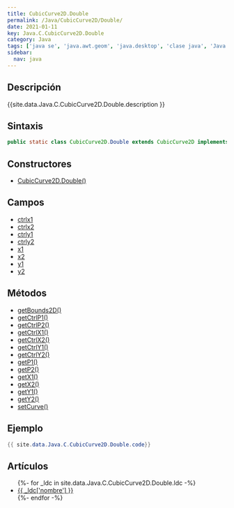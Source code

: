 ```yaml
---
title: CubicCurve2D.Double
permalink: /Java/CubicCurve2D/Double/
date: 2021-01-11
key: Java.C.CubicCurve2D.Double
category: Java
tags: ['java se', 'java.awt.geom', 'java.desktop', 'clase java', 'Java 1.2']
sidebar: 
  nav: java
---
```


## Descripción
{{site.data.Java.C.CubicCurve2D.Double.description }}

## Sintaxis
~~~java
public static class CubicCurve2D.Double extends CubicCurve2D implements Serializable
~~~

## Constructores
* [CubicCurve2D.Double()](/Java/CubicCurve2D/Double/CubicCurve2D/Double/)

## Campos
* [ctrlx1](/Java/CubicCurve2D/Double/ctrlx1/)
* [ctrlx2](/Java/CubicCurve2D/Double/ctrlx2/)
* [ctrly1](/Java/CubicCurve2D/Double/ctrly1/)
* [ctrly2](/Java/CubicCurve2D/Double/ctrly2/)
* [x1](/Java/CubicCurve2D/Double/x1/)
* [x2](/Java/CubicCurve2D/Double/x2/)
* [y1](/Java/CubicCurve2D/Double/y1/)
* [y2](/Java/CubicCurve2D/Double/y2/)

## Métodos
* [getBounds2D()](/Java/CubicCurve2D/Double/getBounds2D/)
* [getCtrlP1()](/Java/CubicCurve2D/Double/getCtrlP1/)
* [getCtrlP2()](/Java/CubicCurve2D/Double/getCtrlP2/)
* [getCtrlX1()](/Java/CubicCurve2D/Double/getCtrlX1/)
* [getCtrlX2()](/Java/CubicCurve2D/Double/getCtrlX2/)
* [getCtrlY1()](/Java/CubicCurve2D/Double/getCtrlY1/)
* [getCtrlY2()](/Java/CubicCurve2D/Double/getCtrlY2/)
* [getP1()](/Java/CubicCurve2D/Double/getP1/)
* [getP2()](/Java/CubicCurve2D/Double/getP2/)
* [getX1()](/Java/CubicCurve2D/Double/getX1/)
* [getX2()](/Java/CubicCurve2D/Double/getX2/)
* [getY1()](/Java/CubicCurve2D/Double/getY1/)
* [getY2()](/Java/CubicCurve2D/Double/getY2/)
* [setCurve()](/Java/CubicCurve2D/Double/setCurve/)

## Ejemplo
~~~java
{{ site.data.Java.C.CubicCurve2D.Double.code}}
~~~

## Artículos
<ul>
{%- for _ldc in site.data.Java.C.CubicCurve2D.Double.ldc -%}
   <li>
       <a href="{{_ldc['url'] }}">{{ _ldc['nombre'] }}</a>
   </li>
{%- endfor -%}
</ul>
